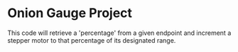 Onion Gauge Project
===================

This code will retrieve a 'percentage' from a given endpoint and increment a
stepper motor to that percentage of its designated range.
